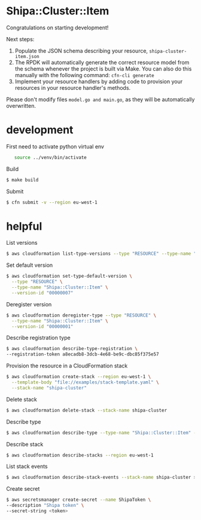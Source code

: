# Shipa::Cluster::Item

Congratulations on starting development!

Next steps:

1. Populate the JSON schema describing your resource, `shipa-cluster-item.json`
2. The RPDK will automatically generate the correct resource model from the
   schema whenever the project is built via Make.
   You can also do this manually with the following command: `cfn-cli generate`
3. Implement your resource handlers by adding code to provision your resources in your resource handler's methods.

Please don't modify files `model.go and main.go`, as they will be automatically overwritten.


# development

First need to activate python virtual env
```bash
   source ../venv/bin/activate
```

Build
```bash
$ make build
```

Submit
```bash
$ cfn submit -v --region eu-west-1
```

# helpful 

List versions
```bash
$ aws cloudformation list-type-versions --type "RESOURCE" --type-name "Shipa::Cluster::Item"
```

Set default version
```bash
$ aws cloudformation set-type-default-version \
  --type "RESOURCE" \
  --type-name "Shipa::Cluster::Item" \
  --version-id "00000007"
```

Deregister version
```bash
$ aws cloudformation deregister-type --type "RESOURCE" \
  --type-name "Shipa::Cluster::Item" \
  --version-id "00000001"
```

Describe registration type
```bash
$ aws cloudformation describe-type-registration \
--registration-token a8ecadb8-3dcb-4e68-be9c-dbc85f375e57
```

Provision the resource in a CloudFormation stack
```bash
$ aws cloudformation create-stack --region eu-west-1 \
  --template-body "file://examples/stack-template.yaml" \
  --stack-name "shipa-cluster"
```

Delete stack
```bash
$ aws cloudformation delete-stack --stack-name shipa-cluster
```

Describe type
```bash
$ aws cloudformation describe-type --type-name "Shipa::Cluster::Item" --type RESOURCE
```

Describe stack
```bash
$ aws cloudformation describe-stacks --region eu-west-1
```

List stack events
```bash
$ aws cloudformation describe-stack-events --stack-name shipa-cluster > events.log
```

Create secret
```bash
$ aws secretsmanager create-secret --name ShipaToken \
--description "Shipa token" \
--secret-string <token>

```
